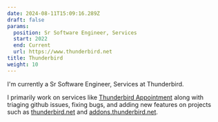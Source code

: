 ```yaml
---
date: 2024-08-11T15:09:16.289Z
draft: false
params:
  position: Sr Software Engineer, Services
  start: 2022
  end: Current
  url: https://www.thunderbird.net
title: Thunderbird
weight: 10
---
```

I'm currently a Sr Software Engineer, Services at Thunderbird.

I primarily work on services like [Thunderbird Appointment](https://appointment.day) along with triaging github issues, fixing bugs, and adding new features on projects such as [thunderbird.net](https://www.thunderbird.net) and [addons.thunderbird.net](https://addons.thunderbird.net). 